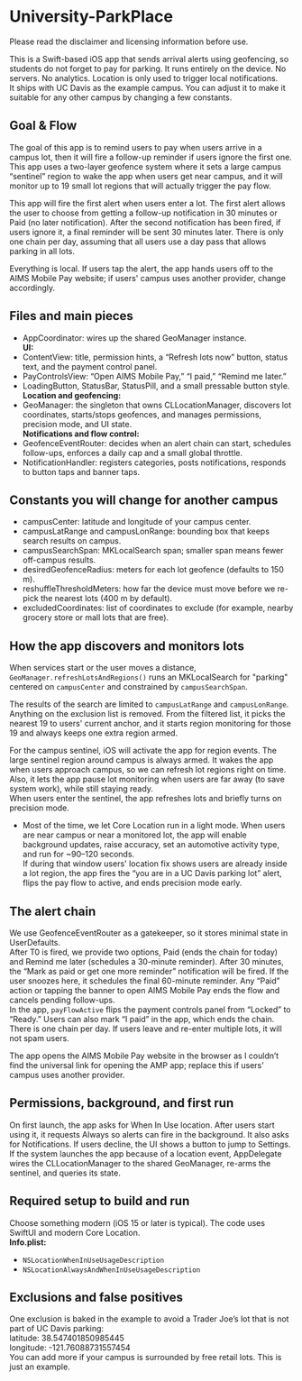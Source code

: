 # University-ParkPlace
Please read the disclaimer and licensing information before use.

This is a Swift-based iOS app that sends arrival alerts using geofencing, so students do not forget to pay for parking. It runs entirely on the device. No servers. No analytics. Location is only used to trigger local notifications.  
It ships with UC Davis as the example campus. You can adjust it to make it suitable for any other campus by changing a few constants. 

## Goal & Flow
The goal of this app is to remind users to pay when users arrive in a campus lot, then it will fire a follow-up reminder if users ignore the first one. This app uses a two-layer geofence system where it sets a large campus “sentinel” region to wake the app when users get near campus, and it will monitor up to 19 small lot regions that will actually trigger the pay flow.

This app will fire the first alert when users enter a lot. The first alert allows the user to choose from getting a follow-up notification in 30 minutes or Paid (no later notification). After the second notification has been fired, if users ignore it, a final reminder will be sent 30 minutes later. There is only one chain per day, assuming that all users use a day pass that allows parking in all lots.

Everything is local. If users tap the alert, the app hands users off to the AIMS Mobile Pay website; if users' campus uses another provider, change accordingly.

## Files and main pieces
- AppCoordinator: wires up the shared GeoManager instance.  
**UI:**  
- ContentView: title, permission hints, a “Refresh lots now” button, status text, and the payment control panel.  
- PayControlsView: “Open AIMS Mobile Pay,” “I paid,” “Remind me later.”  
- LoadingButton, StatusBar, StatusPill, and a small pressable button style.  
**Location and geofencing:**  
- GeoManager: the singleton that owns CLLocationManager, discovers lot coordinates, starts/stops geofences, and manages permissions, precision mode, and UI state.  
**Notifications and flow control:**  
- GeofenceEventRouter: decides when an alert chain can start, schedules follow-ups, enforces a daily cap and a small global throttle.  
- NotificationHandler: registers categories, posts notifications, responds to button taps and banner taps.

## Constants you will change for another campus
- campusCenter: latitude and longitude of your campus center.  
- campusLatRange and campusLonRange: bounding box that keeps search results on campus.  
- campusSearchSpan: MKLocalSearch span; smaller span means fewer off-campus results.  
- desiredGeofenceRadius: meters for each lot geofence (defaults to 150 m).  
- reshuffleThresholdMeters: how far the device must move before we re-pick the nearest lots (400 m by default).  
- excludedCoordinates: list of coordinates to exclude (for example, nearby grocery store or mall lots that are free).

## How the app discovers and monitors lots
When services start or the user moves a distance, `GeoManager.refreshLotsAndRegions()` runs an MKLocalSearch for "parking" centered on `campusCenter` and constrained by `campusSearchSpan`.

The results of the search are limited to `campusLatRange` and `campusLonRange`. Anything on the exclusion list is removed. From the filtered list, it picks the nearest 19 to users' current anchor, and it starts region monitoring for those 19 and always keeps one extra region armed.

For the campus sentinel, iOS will activate the app for region events. The large sentinel region around campus is always armed. It wakes the app when users approach campus, so we can refresh lot regions right on time. Also, it lets the app pause lot monitoring when users are far away (to save system work), while still staying ready.  
When users enter the sentinel, the app refreshes lots and briefly turns on precision mode.  
- Most of the time, we let Core Location run in a light mode. When users are near campus or near a monitored lot, the app will enable background updates, raise accuracy, set an automotive activity type, and run for ~90–120 seconds.  
If during that window users' location fix shows users are already inside a lot region, the app fires the “you are in a UC Davis parking lot” alert, flips the pay flow to active, and ends precision mode early.

## The alert chain
We use GeofenceEventRouter as a gatekeeper, so it stores minimal state in UserDefaults.  
After T0 is fired, we provide two options, Paid (ends the chain for today) and Remind me later (schedules a 30-minute reminder). After 30 minutes, the “Mark as paid or get one more reminder” notification will be fired. If the user snoozes here, it schedules the final 60-minute reminder. Any “Paid” action or tapping the banner to open AIMS Mobile Pay ends the flow and cancels pending follow-ups.  
In the app, `payFlowActive` flips the payment controls panel from “Locked” to “Ready.” Users can also mark “I paid” in the app, which ends the chain.  
There is one chain per day. If users leave and re-enter multiple lots, it will not spam users.

The app opens the AIMS Mobile Pay website in the browser as I couldn’t find the universal link for opening the AMP app; replace this if users' campus uses another provider.

## Permissions, background, and first run
On first launch, the app asks for When In Use location. After users start using it, it requests Always so alerts can fire in the background. It also asks for Notifications. If users decline, the UI shows a button to jump to Settings.  
If the system launches the app because of a location event, AppDelegate wires the CLLocationManager to the shared GeoManager, re-arms the sentinel, and queries its state.

## Required setup to build and run
Choose something modern (iOS 15 or later is typical). The code uses SwiftUI and modern Core Location.  
**Info.plist:**  
- `NSLocationWhenInUseUsageDescription`  
- `NSLocationAlwaysAndWhenInUseUsageDescription`

## Exclusions and false positives
One exclusion is baked in the example to avoid a Trader Joe’s lot that is not part of UC Davis parking:  
latitude: 38.547401850985445  
longitude: -121.76088731557454  
You can add more if your campus is surrounded by free retail lots. This is just an example.
